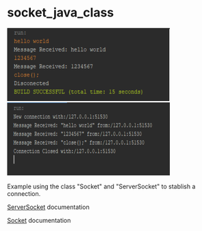 # socket_java_class
<img src="https://github.com/iivnn/socket_java_class/blob/main/example.png?raw=true" alt="client" width="380px" height="170px">
<img src="https://github.com/iivnn/socket_java_class/blob/main/example01.png?raw=true" alt="server" width="380px" height="170px">
<p>Example using the class "Socket" and "ServerSocket" to stablish a connection.</p>
<p><a target="_blank" href="https://docs.oracle.com/javase/8/docs/api/java/net/ServerSocket.html">ServerSocket</a> documentation</p>
<p><a target="_blank" href="https://docs.oracle.com/javase/8/docs/api/java/net/Socket.html"  >Socket</a> documentation</p>
